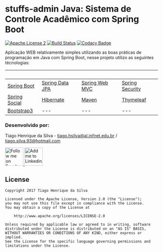 # stuffs-admin Java: Sistema de Controle Acadêmico com Spring Boot

[![Apache License 2](https://img.shields.io/badge/license-ASF2-blue.svg)](https://www.apache.org/licenses/LICENSE-2.0.txt)
[![Build Status](https://travis-ci.org/tiagohs/stuffs-admin.svg?branch=admin-java)](https://travis-ci.org/tiagohs/stuffs-admin)
[![Codacy Badge](https://api.codacy.com/project/badge/Grade/d113af0da84b4ab9b17b8ffc29c58ecf)](https://www.codacy.com/app/tiagohs/stuffs-admin?utm_source=github.com&amp;utm_medium=referral&amp;utm_content=tiagohs/stuffs-admin&amp;utm_campaign=Badge_Grade)

Aplicação WEB relativamente simples utilizando as boas práticas de programação em Java com Spring Boot, nesse projeto utilizo as seguintes técnologias:

&nbsp; | &nbsp; | &nbsp; | &nbsp;
| --- | --- | --- | --- |
| <a href="https://github.com/spring-projects/spring-boot">Spring Boot</a> | <a href="https://github.com/spring-projects/spring-data-jpa">Spring Data JPA</a> | <a href="https://github.com/spring-projects/spring-framework">Spring Web MVC</a> | <a href="https://github.com/spring-projects/spring-security">Spring Security</a> |
| <a href="https://github.com/spring-projects/spring-social">Spring Social</a> | <a href="https://github.com/hibernate">Hibernate</a> | <a href="https://github.com/apache/maven">Maven</a> | <a href="https://github.com/thymeleaf/thymeleaf">Thymeleaf</a> |
| <a href="https://github.com/twbs/bootstrap">Bootstrap3</a> | --- | --- | --- |

### Desenvolvido por:

Tiago Henrique da Silva - tiago.hsilva@al.infnet.edu.br / tiago.silva.93@hotmail.com

<p><a href="https://www.facebook.com/tiago.henrique.16">
  <img alt="Follow me on Facebook" src="https://image.freepik.com/free-icon/facebook-symbol_318-37686.png" data-canonical-src="https://image.freepik.com/free-icon/facebook-symbol_318-37686.png" style="max-width:100%;" height="60" width="60">
</a>
<a href="https://br.linkedin.com/in/tiago-henrique-395868b7">
  <img alt="Add me to Linkedin" src="http://image.flaticon.com/icons/svg/34/34405.svg" data-canonical-src="http://image.flaticon.com/icons/svg/34/34405.svg" style="max-width:100%;" height="60" width="60">
</a></p>

## License

    Copyright 2017 Tiago Henrique da Silva

    Licensed under the Apache License, Version 2.0 (the "License");
    you may not use this file except in compliance with the License.
    You may obtain a copy of the License at

        http://www.apache.org/licenses/LICENSE-2.0

    Unless required by applicable law or agreed to in writing, software
    distributed under the License is distributed on an "AS IS" BASIS,
    WITHOUT WARRANTIES OR CONDITIONS OF ANY KIND, either express or implied.
    See the License for the specific language governing permissions and
    limitations under the License.

